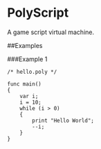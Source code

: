 PolyScript
====

A game script virtual machine.

##Examples

###Example 1
    
    /* hello.poly */
    
    func main()
    {
        var i;
        i = 10;
        while (i > 0)
        {
            print "Hello World";
            --i;
        }
    }
